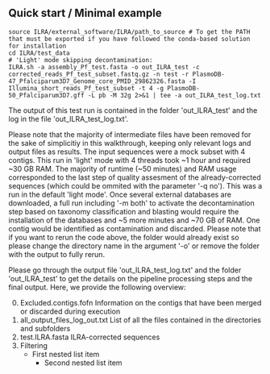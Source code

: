 ## Quick start / Minimal example
```
source ILRA/external_software/ILRA/path_to_source # To get the PATH that must be exported if you have followed the conda-based solution for installation
cd ILRA/test_data
# 'Light' mode skipping decontamination:
ILRA.sh -a assembly_Pf_test.fasta -o out_ILRA_test -c corrected_reads_Pf_test_subset.fastq.gz -n test -r PlasmoDB-47_Pfalciparum3D7_Genome_core_PMID_29862326.fasta -I Illumina_short_reads_Pf_test_subset -t 4 -g PlasmoDB-50_Pfalciparum3D7.gff -L pb -M 32g 2>&1 | tee -a out_ILRA_test_log.txt
```

The output of this test run is contained in the folder 'out_ILRA_test' and the log in the file 'out_ILRA_test_log.txt'. 


Please note that the majority of intermediate files have been removed for the sake of simplicitiy in this walkthrough, keeping only relevant logs and output files as results. The input sequences were a mock subset with 4 contigs. This run in 'light' mode with 4 threads took ~1 hour and required ~30 GB RAM. The majority of runtime (~50 minutes) and RAM usage corresponded to the last step of quality assesment of the already-corrected sequences (which could be ommited with the parameter '-q no').
This was a run in the default 'light mode'. Once several external databases are downloaded, a full run including '-m both' to activate the decontamination step based on taxonomy classification and blasting would require the installation of the databases and ~5 more minutes and ~70 GB of RAM. One contig would be identified as contamination and discarded. Please note that if you want to rerun the code above, the folder would already exist so please change the directory name in the argument '-o' or remove the folder with the output to fully rerun.

Please go through the output file 'out_ILRA_test_log.txt' and the folder 'out_ILRA_test' to get the details on the pipeline processing steps and the final output. Here, we provide the following overview:

0. Excluded.contigs.fofn
   Information on the contigs that have been merged or discarded during execution
0. all_output_files_log_out.txt
   List of all the files contained in the directories and subfolders
0. test.ILRA.fasta
   ILRA-corrected sequences
1. Filtering
   - First nested list item
     - Second nested list item
